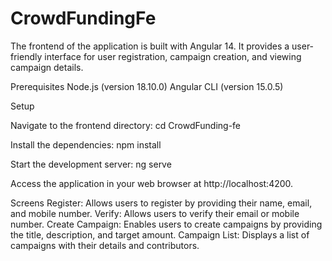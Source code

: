 # CrowdFundingFe

The frontend of the application is built with Angular 14. It provides a user-friendly interface for user registration, campaign creation, and viewing campaign details.

Prerequisites
Node.js (version 18.10.0)
Angular CLI (version 15.0.5)

Setup

Navigate to the frontend directory: cd CrowdFunding-fe

Install the dependencies: npm install

Start the development server: ng serve

Access the application in your web browser at http://localhost:4200.

Screens
Register: Allows users to register by providing their name, email, and mobile number.
Verify: Allows users to verify their email or mobile number.
Create Campaign: Enables users to create campaigns by providing the title, description, and target amount.
Campaign List: Displays a list of campaigns with their details and contributors.